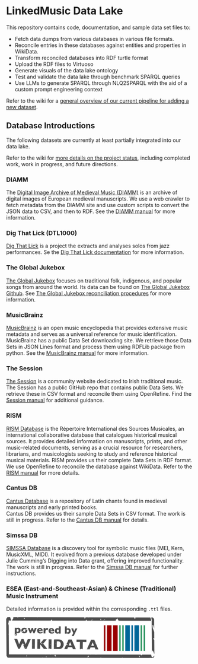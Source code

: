 # LinkedMusic Data Lake

This repository contains code, documentation, and sample data set files to:
- Fetch data dumps from various databases in various file formats.
- Reconcile entries in these databases against entities and properties in WikiData.
- Transform reconciled databases into RDF turtle format
- Upload the RDF files to Virtuoso
- Generate visuals of the data lake ontology
- Test and validate the data lake through benchmark SPARQL queries
- Use LLMs to generate SPARQL through NLQ2SPARQL with the aid of a custom prompt engineering context

Refer to the wiki for a [general overview of our current pipeline for adding a new dataset](https://github.com/DDMAL/linkedmusic-datalake/wiki/Current-Pipeline-for-Adding-a-New-Dataset).

## Database Introductions

The following datasets are currently at least partially integrated into our data lake.

Refer to the wiki for [more details on the project status](https://github.com/DDMAL/linkedmusic-datalake/wiki/Project-Status), including completed work, work in progress, and future directions.

### DIAMM
The [Digital Image Archive of Medieval Music (DIAMM)](https://www.diamm.ac.uk/) is an archive of digital images of European medieval manuscripts. We use a web crawler to fetch metadata from the DIAMM site and use custom scripts to convert the JSON data to CSV, and then to RDF. See the [DIAMM manual](https://github.com/DDMAL/linkedmusic-datalake/blob/main/doc/diamm/README.md) for more information.

### Dig That Lick (DTL1000)
[Dig That Lick](https://dig-that-lick.eecs.qmul.ac.uk/) is a project the extracts and analyses solos from jazz performances. Se the [Dig That Lick documentation](https://github.com/DDMAL/linkedmusic-datalake/blob/digthatlick-reconciliation/doc/digthatlick/documentation_draft.md) for more information.

### The Global Jukebox
[The Global Jukebox](theglobaljukebox.org/) focuses on traditional folk, indigenous, and popular songs from around the world. Its data can be found on [The Global Jukebox Github](https://github.com/theglobaljukebox). See [The Global Jukebox reconciliation procedures](https://github.com/DDMAL/linkedmusic-datalake/blob/main/doc/theglobaljukebox/reconcile_procedures.md) for more information.

### MusicBrainz  
[MusicBrainz](https://musicbrainz.org/) is an open music encyclopedia that provides extensive music metadata and serves as a universal reference for music identification.  
MusicBrainz has a public Data Set downloading site. We retrieve those Data Sets in JSON Lines format and process them using RDFLib package from python.
See the [MusicBrainz manual](https://github.com/DDMAL/linkedmusic-datalake/blob/main/doc/musicbrainz/README.md) for more information.

### The Session  
[The Session](https://thesession.org/) is a community website dedicated to Irish traditional music. 
The Session has a public GitHub repo that contains public Data Sets. We retrieve these in CSV format and reconcile them using OpenRefine.
Find the [Session manual](https://github.com/DDMAL/linkedmusic-datalake/blob/main/doc/thesession/README.md) for additional guidance.

### RISM
[RISM Database](https://www.rism.info/) is the Répertoire International des Sources Musicales, an international collaborative database that catalogues historical musical sources. It provides detailed information on manuscripts, prints, and other music-related documents, serving as a crucial resource for researchers, librarians, and musicologists seeking to study and reference historical musical materials.
RISM provides us their complete Data Sets in RDF format. We use OpenRefine to reconcile the database against WikiData.
Refer to the [RISM manual](https://github.com/DDMAL/linkedmusic-datalake/blob/main/doc/rism/README.md) for more details.

### Cantus DB  
[Cantus Database](https://cantusdatabase.org/) is a repository of Latin chants found in medieval manuscripts and early printed books.  
Cantus DB provides us their sample Data Sets in CSV format. The work is still in progress.
Refer to the [Cantus DB manual](https://github.com/DDMAL/linkedmusic-datalake/blob/main/doc/cantus/README.md) for details.

### Simssa DB  
[SIMSSA Database](https://db.simssa.ca/) is a discovery tool for symbolic music files (MEI, Kern, MusicXML, MIDI). It evolved from a previous database developed under Julie Cumming’s Digging into Data grant, offering improved functionality.
The work is still in progress.
Refer to the [Simssa DB manual](https://github.com/DDMAL/linkedmusic-datalake/blob/main/doc/simssadb/README.md) for further instructions.

### ESEA (East-and-Southeast-Asian) & Chinese (Traditional) Music Instrument  
Detailed information is provided within the corresponding `.ttl` files.

<img src="images/wikidata_stamp_light.svg" alt="wikidata_stamp" width="400"/>
